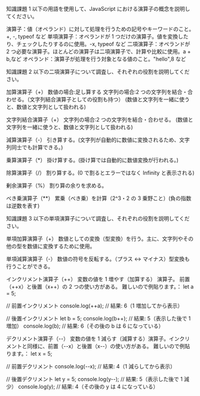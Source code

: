 知識課題 1
以下の用語を使用して、JavaScript における演算子の概念を説明してください。

演算子：値（オペランド）に対して処理を行うための記号やキーワードのこと。+, -, typeof など
単項演算子：オペランドが 1 つだけの演算子。値を変換したり、チェックしたりするのに使用。-x, typeof など
二項演算子：オペランドが 2 つ必要な演算子。ほとんどの演算子は二項演算子で、計算や比較に使用。a + b,など
オペランド：演算子が処理を行う対象となる値のこと。"hello",8 など

知識課題 2
以下の二項演算子について調査し、それぞれの役割を説明してください。

加算演算子（+）
数値の場合:足し算する
文字列の場合:2 つの文字列を結合・合わせる。（文字列結合演算子としての役割も持つ）
(数値と文字列を一緒に使うと、数値と文字列として扱われる)

文字列結合演算子（+）
文字列の場合:2 つの文字列を結合・合わせる。
(数値と文字列を一緒に使うと、数値と文字列として扱われる)

減算演算子（-）
引き算する。(文字列が自動的に数値に変換されるため、文字列同士でも計算できる。)

乗算演算子（\*）
掛け算する。(掛け算では自動的に数値変換が行われる。)

除算演算子（/）
割り算する。(0 で割るとエラーではなく Infinity と表示される)

剰余演算子（%）
割り算の余りを求める。

べき乗演算子（\*\*）
累乗（べき乗）を計算（2^3・2 の 3 乗野こと）(負の指数は逆数を表す)

知識課題 3
以下の単項演算子について調査し、それぞれの役割を説明してください。

単項加算演算子（+）
数値としての変換（型変換）を行う。主に、文字列やその他の型を数値に変換するために使用。

単項減算演算子（-）
数値の符号を反転する。（プラス ↔ マイナス）型変換も行うことができる。

インクリメント演算子（++）
変数の値を 1 増やす（加算する） 演算子。 前置（++x）と後置（x++）の 2 つの使い方がある。
難しいので例貼ります。：
let a = 5;

// 前置インクリメント
console.log(++a); // 結果: 6（1 増加してから表示）

// 後置インクリメント
let b = 5;
console.log(b++); // 結果: 5（表示した後で 1 増加）
console.log(b); // 結果: 6（その後の b は 6 になっている）

デクリメント演算子（--）
変数の値を 1 減らす（減算する）演算子。インクリメントと同様に、前置（--x）と後置（x--）の使い方がある。
難しいので例貼ります。：
let x = 5;

// 前置デクリメント
console.log(--x); // 結果: 4（1 減らしてから表示）

// 後置デクリメント
let y = 5;
console.log(y--); // 結果: 5（表示した後で 1 減少）
console.log(y); // 結果: 4（その後の y は 4 になっている）
